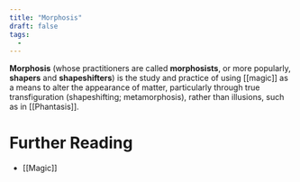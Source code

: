 ```yaml
---
title: "Morphosis"
draft: false
tags:
  - 
---
```


**Morphosis** (whose practitioners are called **morphosists**, or more popularly, **shapers** and **shapeshifters**) is the study and practice of using [[magic]] as a means to alter the appearance of matter, particularly through true transfiguration (shapeshifting; metamorphosis), rather than illusions, such as in [[Phantasis]]. 

# Further Reading
- [[Magic]]